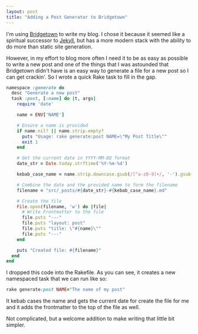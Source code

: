 ```yaml
---
layout: post
title: "Adding a Post Generator to Bridgetown"
---
```


I'm using [Bridgetown](https://www.bridgetownrb.com/) to write my blog.
I chose it because it seemed like a spiritual successor to
[Jekyll](https://jekyllrb.com/), but has a more modern stack with the
ability to do more than static site generation.

However, in my effort to blog more often I need it to be as easy as
possible to write a new post and one of the things that I was astounded
that Bridgetown didn't have is an easy way to generate a file for a new
post so I can get crackin'. So I wrote a quick Rake task to fill in the gap.

```rb
namespace :generate do
  desc "Generate a new post"
  task :post, [:name] do |t, args|
    require 'date'

    name = ENV['NAME']

    # Ensure a name is provided
    if name.nil? || name.strip.empty?
      puts "Usage: rake generate:post NAME=\"My Post Title\""
      exit 1
    end

    # Get the current date in YYYY-MM-DD format
    date_str = Date.today.strftime('%Y-%m-%d')

    kebab_case_name = name.strip.downcase.gsub(/[^a-z0-9]+/, '-').gsub(/^-|-$/, '')

    # Combine the date and the provided name to form the filename
    filename = "src/_posts/#{date_str}-#{kebab_case_name}.md"

    # Create the file
    File.open(filename, 'w') do |file|
      # Write Frontmatter to the file
      file.puts "---"
      file.puts "layout: post"
      file.puts "title: \"#{name}\""
      file.puts "---"
    end

    puts "Created file: #{filename}"
  end
end
```

I dropped this code into the Rakefile. As you can see, it creates a
new namespaced task that we can run like so:

```rb
rake generate:post NAME="The name of my post"
```

It kebab cases the name and gets the current date for create the file
for me and it adds the frontmatter to the top of the file as well.

Not complicated, but a welcome addition to make writing that little bit simpler.
